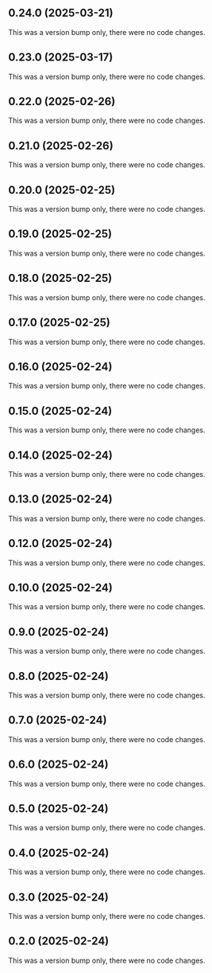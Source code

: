 ## 0.24.0 (2025-03-21)

This was a version bump only, there were no code changes.

## 0.23.0 (2025-03-17)

This was a version bump only, there were no code changes.

## 0.22.0 (2025-02-26)

This was a version bump only, there were no code changes.

## 0.21.0 (2025-02-26)

This was a version bump only, there were no code changes.

## 0.20.0 (2025-02-25)

This was a version bump only, there were no code changes.

## 0.19.0 (2025-02-25)

This was a version bump only, there were no code changes.

## 0.18.0 (2025-02-25)

This was a version bump only, there were no code changes.

## 0.17.0 (2025-02-25)

This was a version bump only, there were no code changes.

## 0.16.0 (2025-02-24)

This was a version bump only, there were no code changes.

## 0.15.0 (2025-02-24)

This was a version bump only, there were no code changes.

## 0.14.0 (2025-02-24)

This was a version bump only, there were no code changes.

## 0.13.0 (2025-02-24)

This was a version bump only, there were no code changes.

## 0.12.0 (2025-02-24)

This was a version bump only, there were no code changes.

## 0.10.0 (2025-02-24)

This was a version bump only, there were no code changes.

## 0.9.0 (2025-02-24)

This was a version bump only, there were no code changes.

## 0.8.0 (2025-02-24)

This was a version bump only, there were no code changes.

## 0.7.0 (2025-02-24)

This was a version bump only, there were no code changes.

## 0.6.0 (2025-02-24)

This was a version bump only, there were no code changes.

## 0.5.0 (2025-02-24)

This was a version bump only, there were no code changes.

## 0.4.0 (2025-02-24)

This was a version bump only, there were no code changes.

## 0.3.0 (2025-02-24)

This was a version bump only, there were no code changes.

## 0.2.0 (2025-02-24)

This was a version bump only, there were no code changes.